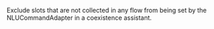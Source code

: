 Exclude slots that are not collected in any flow from being set by the NLUCommandAdapter in a coexistence assistant.
